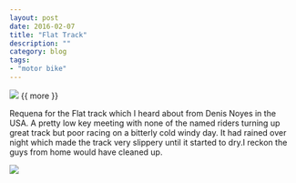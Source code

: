 ```yaml
---
layout: post
date: 2016-02-07
title: "Flat Track"
description: ""
category: blog
tags:
- "motor bike" 
---
```


<!--start excerpt-->
![](/images/2016/2016-02-07-flattrack-1.jpg)
{{ more }}

Requena for the Flat track which I heard about from Denis Noyes in the USA. A pretty low key meeting with none of the named riders turning up great track but poor racing on a bitterly cold windy day. It had rained over night which made the track very slippery until it started to dry.I reckon the guys from home would have cleaned up.

![](/images/2016/2016-02-07-flattrack-2.jpg)

